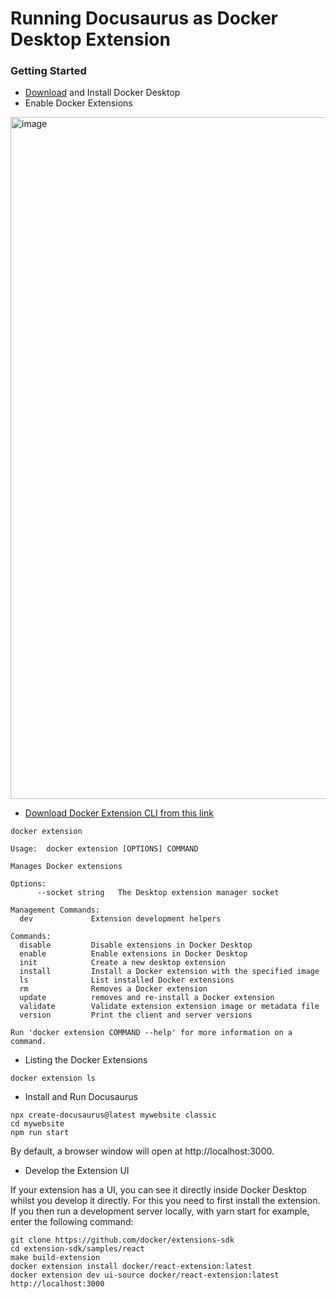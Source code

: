 # Running Docusaurus as Docker Desktop Extension


### Getting Started


- [Download](https://www.docker.com/products/docker-desktop/) and Install Docker Desktop
- Enable Docker Extensions

<img width="1091" alt="image" src="https://user-images.githubusercontent.com/34368930/174530063-563b9a41-bb97-41a9-bd2d-d66a01fd37dd.png">

- [Download Docker Extension CLI from this link](https://github.com/docker/extensions-sdk/releases/download/v0.2.4/desktop-extension-cli-darwin-arm64.tar.gz)

```
docker extension

Usage:  docker extension [OPTIONS] COMMAND

Manages Docker extensions

Options:
      --socket string   The Desktop extension manager socket

Management Commands:
  dev             Extension development helpers

Commands:
  disable         Disable extensions in Docker Desktop
  enable          Enable extensions in Docker Desktop
  init            Create a new desktop extension
  install         Install a Docker extension with the specified image
  ls              List installed Docker extensions
  rm              Removes a Docker extension
  update          removes and re-install a Docker extension
  validate        Validate extension extension image or metadata file
  version         Print the client and server versions

Run 'docker extension COMMAND --help' for more information on a command.
```

- Listing the Docker Extensions

```
docker extension ls
```

- Install and Run Docusaurus

```
npx create-docusaurus@latest mywebsite classic
cd mywebsite
npm run start
```

By default, a browser window will open at http://localhost:3000.


- Develop the Extension UI

If your extension has a UI, you can see it directly inside Docker Desktop whilst you develop it directly. For this you need to first install the extension. If you then run a development server locally, with yarn start for example, enter the following command:

```
git clone https://github.com/docker/extensions-sdk
cd extension-sdk/samples/react
make build-extension
docker extension install docker/react-extension:latest
docker extension dev ui-source docker/react-extension:latest http://localhost:3000
```






